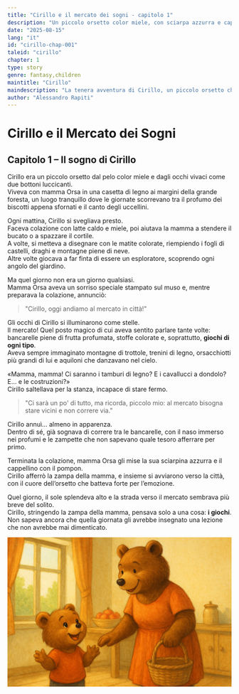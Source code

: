 ```yaml
---
title: "Cirillo e il mercato dei sogni - capitolo 1"
description: "Un piccolo orsetto color miele, con sciarpa azzurra e cappellino, sogna di andare al mercato con la mamma, immaginando bancarelle piene di giochi e avventure."
date: "2025-08-15"
lang: "it"
id: "cirillo-chap-001"
taleid: "cirillo"
chapter: 1
type: story
genre: fantasy,children
maintitle: "Cirillo"
maindescription: "La tenera avventura di Cirillo, un piccolo orsetto che, al mercato, si perde tra la folla e impara l’importanza di restare vicino alla mamma."
author: "Alessandro Rapiti"
---
```


# Cirillo e il Mercato dei Sogni

## Capitolo 1 – Il sogno di Cirillo

Cirillo era un piccolo orsetto dal pelo color miele e dagli occhi vivaci come due bottoni luccicanti.  
Viveva con mamma Orsa in una casetta di legno ai margini della grande foresta, un luogo tranquillo dove le giornate scorrevano tra il profumo dei biscotti appena sfornati e il canto degli uccellini.

Ogni mattina, Cirillo si svegliava presto.  
Faceva colazione con latte caldo e miele, poi aiutava la mamma a stendere il bucato o a spazzare il cortile.  
A volte, si metteva a disegnare con le matite colorate, riempiendo i fogli di castelli, draghi e montagne piene di neve.  
Altre volte giocava a far finta di essere un esploratore, scoprendo ogni angolo del giardino.

Ma quel giorno non era un giorno qualsiasi.  
Mamma Orsa aveva un sorriso speciale stampato sul muso e, mentre preparava la colazione, annunciò:

> "Cirillo, oggi andiamo al mercato in città!"

Gli occhi di Cirillo si illuminarono come stelle.  
Il mercato! Quel posto magico di cui aveva sentito parlare tante volte: bancarelle piene di frutta profumata, stoffe colorate e, soprattutto, **giochi di ogni tipo**.  
Aveva sempre immaginato montagne di trottole, trenini di legno, orsacchiotti più grandi di lui e aquiloni che danzavano nel cielo.

«Mamma, mamma! Ci saranno i tamburi di legno? E i cavallucci a dondolo? E… e le costruzioni?»  
Cirillo saltellava per la stanza, incapace di stare fermo.

> "Ci sarà un po' di tutto, ma ricorda, piccolo mio: al mercato bisogna stare vicini e non correre via."

Cirillo annuì… almeno in apparenza.  
Dentro di sé, già sognava di correre tra le bancarelle, con il naso immerso nei profumi e le zampette che non sapevano quale tesoro afferrare per primo.

Terminata la colazione, mamma Orsa gli mise la sua sciarpina azzurra e il cappellino con il pompon.  
Cirillo afferrò la zampa della mamma, e insieme si avviarono verso la città, con il cuore dell’orsetto che batteva forte per l’emozione.

Quel giorno, il sole splendeva alto e la strada verso il mercato sembrava più breve del solito.  
Cirillo, stringendo la zampa della mamma, pensava solo a una cosa: **i giochi**.  
Non sapeva ancora che quella giornata gli avrebbe insegnato una lezione che non avrebbe mai dimenticato.


![Cirillo](../../../assets/cirillo/cirillo_chap_001.png)